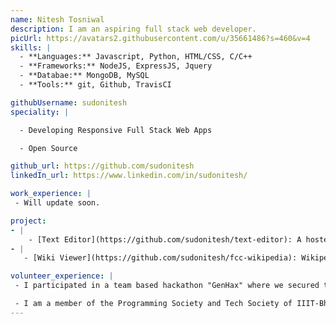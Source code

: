 ```yaml
---
name: Nitesh Tosniwal
description: I am an aspiring full stack web developer.
picUrl: https://avatars2.githubusercontent.com/u/35661486?s=460&v=4
skills: |
  - **Languages:** Javascript, Python, HTML/CSS, C/C++
  - **Frameworks:** NodeJS, ExpressJS, Jquery
  - **Databae:** MongoDB, MySQL
  - **Tools:** git, Github, TravisCI

githubUsername: sudonitesh
speciality: |

  - Developing Responsive Full Stack Web Apps

  - Open Source

github_url: https://github.com/sudonitesh
linkedIn_url: https://www.linkedin.com/in/sudonitesh/

work_experience: |
 - Will update soon. 

project:
- |
    - [Text Editor](https://github.com/sudonitesh/text-editor): A hosted text-editor that can be used to share the typed text through url and get html code from typed text
- |
   - [Wiki Viewer](https://github.com/sudonitesh/fcc-wikipedia): Wikipedia Viewer.

volunteer_experience: |
 - I participated in a team based hackathon "GenHax" where we secured the third position. We made a web-app to help digitalise India's garbage collection.

 - I am a member of the Programming Society and Tech Society of IIIT-Bh. Together we try to guide the first years in getting started with software development and aim to build the coding culture of our college.
---
```


